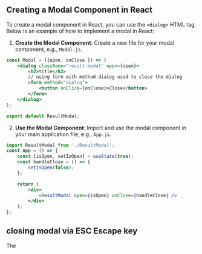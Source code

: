 ## Creating a Modal Component in React

To create a modal component in React, you can use the `<dialog>` HTML tag. Below is an example of how to implement a modal in React:

1. **Create the Modal Component**: Create a new file for your modal component, e.g., `Modal.js`.

```jsx
const Modal = ({open, onClose }) => (
    <dialog className="result-modal" open={open}>
        <h2>title</h2>
        // using form with method dialog used to close the dialog
        <form method="dialog">
            <button onClick={onClose}>Close</button>
        </form>
    </dialog>
);

export default ResultModal;
```

2. **Use the Modal Component**: Import and use the modal component in your main application file, e.g., `App.js`.

```jsx
import ResultModal from './ResultModal';
const App = () => {
    const [isOpen, setIsOpen] = useState(true);
    const handleClose = () => {
        setIsOpen(false);
    };

    return (
        <div>
            <ResultModal open={isOpen} onClose={handleClose} />
        </div>
    );
};
```
## closing modal via ESC Escape key 
The <dialog> element allows website visitors to close the opened dialog by pressing the ESC (Escape) key on their keyboard.
if we want to do something on close the modal we use onClose event 
```jsx
<dialog ref={dialog} className="result-modal" onClose={onReset}
   ...
</dialog>
```
